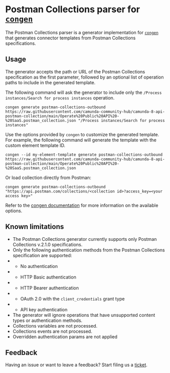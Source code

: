 # Postman Collections parser for [`congen`](../congen-cli/README.md)

The Postman Collections parser is a generator implementation for [`congen`](../congen-cli/README.md) that generates
connector templates from Postman Collections specifications.

## Usage

The generator accepts the path or URL of the Postman Collections specification as the first parameter,
followed by an optional list of operation paths to include in the generated template.

The following command will ask the generator to include only the `/Process instances/Search for process instances` operation.

```shell
congen generate postman-collections-outbound https://raw.githubusercontent.com/camunda-community-hub/camunda-8-api-postman-collection/main/Operate%20Public%20API%20-%20SaaS.postman_collection.json "/Process instances/Search for process instances"
```

Use the options provided by `congen` to customize the generated template.
For example, the following command will generate the template with the custom element template ID.

```shell
congen --id my-element-template generate postman-collections-outbound https://raw.githubusercontent.com/camunda-community-hub/camunda-8-api-postman-collection/main/Operate%20Public%20API%20-%20SaaS.postman_collection.json
```

Or load collection directly from Postman:

```shell
congen generate postman-collections-outbound "https://api.postman.com/collections/<collection id>?access_key=<your access key>"
```

Refer to the [congen documentation](../congen-cli/README.md) for more information on the available options.

## Known limitations

- The Postman Collections generator currently supports only Postman Collections v.2.1.0 specifications.
- Only the following authentication methods from the Postman Collections specification are supported:
- - No authentication
- - HTTP Basic authentication
- - HTTP Bearer authentication
- - OAuth 2.0 with the `client_credentials` grant type
- - API key authentication
- The generator will ignore operations that have unsupported content types or authentication methods.
- Collections variables are not processed.
- Collections events are not processed.
- Overridden authentication params are not applied

## Feedback

Having an issue or want to leave a feedback? Start filing us a [ticket](https://github.com/camunda/connectors/issues/new?title=[Postman%20Generator]%20%3Cyour%20issue%3E&body=Describe%20your%20issue%20here...).
